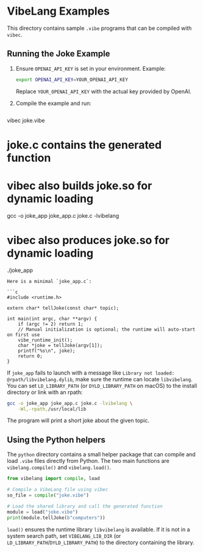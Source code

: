 # VibeLang Examples

This directory contains sample `.vibe` programs that can be compiled with `vibec`.

## Running the Joke Example

1. Ensure `OPENAI_API_KEY` is set in your environment. Example:
   ```bash
   export OPENAI_API_KEY=YOUR_OPENAI_API_KEY
   ```
   Replace `YOUR_OPENAI_API_KEY` with the actual key provided by OpenAI.

2. Compile the example and run:
   ```bash
vibec joke.vibe
# joke.c contains the generated function
# vibec also builds joke.so for dynamic loading
gcc -o joke_app joke_app.c joke.c -lvibelang
# vibec also produces joke.so for dynamic loading
./joke_app <topic>
```
Here is a minimal `joke_app.c`:

```c
#include <runtime.h>

extern char* tellJoke(const char* topic);

int main(int argc, char **argv) {
    if (argc != 2) return 1;
    // Manual initialization is optional; the runtime will auto-start on first use
    vibe_runtime_init();
    char *joke = tellJoke(argv[1]);
    printf("%s\n", joke);
    return 0;
}
```

If `joke_app` fails to launch with a message like
`Library not loaded: @rpath/libvibelang.dylib`, make sure the runtime can
locate `libvibelang`. You can set `LD_LIBRARY_PATH` (or `DYLD_LIBRARY_PATH`
   on macOS) to the install directory or link with an rpath:

   ```bash
   gcc -o joke_app joke_app.c joke.c -lvibelang \
       -Wl,-rpath,/usr/local/lib
   ```
   The program will print a short joke about the given topic.

## Using the Python helpers

The `python` directory contains a small helper package that can compile and load
`.vibe` files directly from Python. The two main functions are
`vibelang.compile()` and `vibelang.load()`.

```python
from vibelang import compile, load

# Compile a VibeLang file using vibec
so_file = compile("joke.vibe")

# Load the shared library and call the generated function
module = load("joke.vibe")
print(module.tellJoke(b"computers"))
```

`load()` ensures the runtime library `libvibelang` is available. If it is not in
a system search path, set `VIBELANG_LIB_DIR` (or `LD_LIBRARY_PATH`/`DYLD_LIBRARY_PATH`)
to the directory containing the library.
